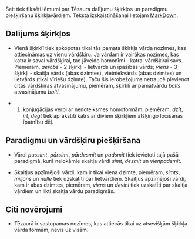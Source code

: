 Šeit tiek fiksēti lēmumi par Tēzaura dalījumu šķirkļos un paradigmu piešķiršanu šķirkļavārdiem. Teksta izskaistināšanai lietojam [MarkDown](https://daringfireball.net/projects/markdown/basics).

Dalījums šķirkļos
-----------------

* Vienā šķirklī tiek apkopotas tikai tās pamata šķirkļa vārda nozīmes, kas attiecināmas uz vienu vārdšķiru. Ja vārdam ir vairākas nozīmes, kas katra ir savai vārdšķirai, tad jāveido homonīmi - katrai vārdšķirai savs. Piemēram, _aerobs_ - 2 šķirkļi - lietvārds un īpašības vārds; _viens_ - 3 šķirkļi - skaitļa vārds (abas dzimtes), vietniekvārds (abas dzimtes) un lietvārds (tikai vīriešu dzimte). Taču šis ierobežojums netraucē pievienot citas vārdšķiras atvasinājumu, piemēram, šķirklī ar pamatvārdu _balts_ atvasinājumu _balti_.

* 1. konjugācijas verbi ar nenoteiksmes homoformām, piemēram, _dzīt_, _irt_, _degt_ tiek aprakstīti katrs ar diviem šķirkļiem atšķirīgo locīšanas īpatnību dēļ.

Paradigmu un vārdšķiru piešķiršana
----------------------------------

* Vārdi _pussimt_, _pārsimt_, _pārdesmit_ un _padsmit_ tiek ievietoti tajā pašā paradigmā, kurā nelokāmie skaitļa vārdi _simt_, _desmit_ un _vienpadsmit_.

* Skaitļus apzīmējoši vārdi, kam ir tikai viena dzimte, piemēram, _simts_, _miljons_ un _nulle_ tiek uzskatīti par lietvārdiem. Skaitļus apzīmējoši vārdi, kam ir abas dzimtes, piemēram, _viens_ un _deviņi_ tiek uzskatīti par skaitļa vārdiem un likti skaitļa vārdu paradigmās.

Citi novērojumi
---------------

* Tēzaurā ir sastopamas nozīmes, kas attiecās tikai uz atsevišķām šķirkļa vārda formām, nevis uz visām.

